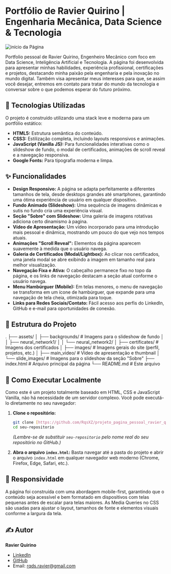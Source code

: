 # Portfólio de Ravier Quirino | Engenharia Mecânica, Data Science & Tecnologia

![início da Página](https://github.com/user-attachments/assets/7a69a322-a74a-47cb-999d-d9eb0a070456)

Portfolio pessoal de Ravier Quirino, Engenheiro Mecânico com foco em Data Science, Inteligência Artificial e Tecnologia. A página foi desenvolvida para apresentar minhas habilidades, experiência profissional, certificações e projetos, destacando minha paixão pela engenharia e pela inovação no mundo digital.
Também visa apresentar meus interesses para que, se assim você desejar, entremos em contato para tratar do mundo da tecnologia e conversar sobre o que podemos esperar do futuro próximo.

## 🚀 Tecnologias Utilizadas

O projeto é construído utilizando uma stack leve e moderna para um portfólio estático:

*   **HTML5:** Estrutura semântica do conteúdo.
*   **CSS3:** Estilização completa, incluindo layouts responsivos e animações.
*   **JavaScript (Vanilla JS):** Para funcionalidades interativas como o slideshow de fundo, o modal de certificados, animações de scroll reveal e a navegação responsiva.
*   **Google Fonts:** Para tipografia moderna e limpa.

## ✨ Funcionalidades

*   **Design Responsivo:** A página se adapta perfeitamente a diferentes tamanhos de tela, desde desktops grandes até smartphones, garantindo uma ótima experiência de usuário em qualquer dispositivo.
*   **Fundo Animado (Slideshow):** Uma sequência de imagens dinâmicas e sutis no fundo cria uma experiência visual.
*   **Seção "Sobre" com Slideshow:** Uma galeria de imagens rotativas adiciona certo dinamismo à pagina.
*   **Vídeo de Apresentação:** Um vídeo incorporado para uma introdução mais pessoal e dinâmica, mostrando um pouco do que vejo nos tempos atuais.
*   **Animações "Scroll Reveal":** Elementos da página aparecem suavemente à medida que o usuário navega. 
*   **Galeria de Certificados (Modal/Lightbox):** Ao clicar nos certificados, uma janela modal se abre exibindo a imagem em tamanho real para melhor visualização.
*   **Navegação Fixa e Ativa:** O cabeçalho permanece fixo no topo da página, e os links de navegação destacam a seção atual conforme o usuário navega.
*   **Menu Hambúrguer (Mobile):** Em telas menores, o menu de navegação se transforma em um ícone de hambúrguer, que expande para uma navegação de tela cheia, otimizada para toque.
*   **Links para Redes Sociais/Contato:** Fácil acesso aos perfis do LinkedIn, GitHub e e-mail para oportunidades de conexão.

## 📁 Estrutura do Projeto
.
├── assets/
│ ├── backgrounds/ # Imagens para o slideshow de fundo
│ │ ├── neural_network1/
│ │ └── neural_network2/
│ ├── certificates/ # Imagens dos certificados
│ ├── images/ # Imagens gerais do site (perfil, projetos, etc.)
│ ├── main_video/ # Vídeo de apresentação e thumbnail
│ └── slide_images/ # Imagens para o slideshow da seção "Sobre"
├── index.html # Arquivo principal da página
└── README.md # Este arquivo

## 🚀 Como Executar Localmente

Como este é um projeto totalmente baseado em HTML, CSS e JavaScript Vanilla, não há necessidade de um servidor complexo. Você pode executá-lo diretamente no seu navegador:

1.  **Clone o repositório:**
    ```bash
    git clone [https://github.com/RqsXZ/projeto_pagina_pessoal_ravier_quirino].git
    cd seu-repositorio
    ```
    *(Lembre-se de substituir `seu-repositorio` pelo nome real do seu repositório no GitHub.)*

2.  **Abra o arquivo `index.html`:**
    Basta navegar até a pasta do projeto e abrir o arquivo `index.html` em qualquer navegador web moderno (Chrome, Firefox, Edge, Safari, etc.).

## 📱 Responsividade

A página foi construída com uma abordagem mobile-first, garantindo que o conteúdo seja acessível e bem formatado em dispositivos com telas pequenas antes de escalar para telas maiores. As Media Queries no CSS são usadas para ajustar o layout, tamanhos de fonte e elementos visuais conforme a largura da tela.

## ✍️ Autor

**Ravier Quirino**
*   [LinkedIn](https://www.linkedin.com/in/rqs-ravier-quirino/)
*   [GitHub](https://github.com/RqsXZ)
*   Email: rqds.ravier@gmail.com
